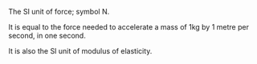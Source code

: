 The SI unit of force; symbol N.

It is equal to the force needed to accelerate a mass of 1kg by 1 metre
per second, in one second.

It is also the SI unit of modulus of elasticity.
